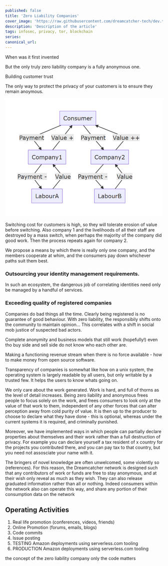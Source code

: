 ```yaml
---
published: false
title: 'Zero Liability Companies'
cover_image: 'https://raw.githubusercontent.com/dreamcatcher-tech/dev.to/master/blog-posts/anonymous-coding/assets/dragon.jpg'
description: 'Description of the article'
tags: infosec, privacy, tor, blockchain
series:
canonical_url:
---
```


When was it first invented

But the only truly zero liability company is a fully anonymous one.

Building customer trust

The only way to protect the privacy of your customers is to ensure they remain
anoymous.

![Current Labour Flows](./assets/economy.png)

Switching cost for customers is high, so they will tolerate erosion of value
before switching. Also company 1 and the livelihoods of all their staff are
destroyed by a mass switch, when perhaps the majority of the company did good
work. Then the process repeats again for company 2.

We propose a means by which there is really only one company, and the members
cooperate at whim, and the consumers pay down whichever paths suit them best.

### Outsourcing your identity management requirements.

In such an ecosystem, the dangerous job of correlating identities need only be
managed by a handful of services.

### Exceeding quality of registered companies

Companies do bad things all the time. Clearly being registered is no guarantee
of good behaviour. With zero liability, the responsibily shifts onto the
community to maintain opinion... This correlates with a shift in social mob
justice of suspected bad actors.

Complete anonymity and business models that still work (hopefully!) even tho buy
side and sell side do not know who each other are.

Making a functioning revenue stream when there is no force available - how to
make money from open source software.

Transparency of companies is somewhat like how on a unix system, the operating
system is largely readable by all users, but only writable by a trusted few. It
helps the users to know whats going on.

We only care about the work generated. Work is hard, and full of thorns as the
level of detail increases. Being zero liability and anonymous frees people to
focus solely on the work, and frees consumers to look only at the value of that
work to them, independent of any other forces that can alter perception away
from cold purity of value. It is then up to the producer to choose to declare
what they have done - this is optional, whereas under the current systems it is
required, and criminally punished.

Moreover, we have implemented ways in which people can partially declare
properties about themselves and their work rather than a full destruction of
privacy. For example you can declare yourself a tax resident of x country for
the projects you contributed there, and you can pay tax to that country, but you
need not assosciate your name with it.

The bringers of novel knowledge are often unwelcomed, some violently so
(references). For this reason, the Dreamcatcher network is designed such that
any contributors of work or funds are free to stay anonymous, and at their wish
only reveal as much as they wish. They can also release graduated information
rather than all or nothing. Indeed consumers within the network also can operate
this way, and share any portion of their consumption data on the network

## Operating Activities

1. Real life promotion (conferences, videos, friends)
1. Online Promotion (forums, emails, blogs)
1. Code commits
1. Issue posting
1. TESTING Amazon deployments using serverless.com tooling
1. PRODUCTION Amazon deployments using serverless.com tooling

the concept of the zero liability company only the code matters
